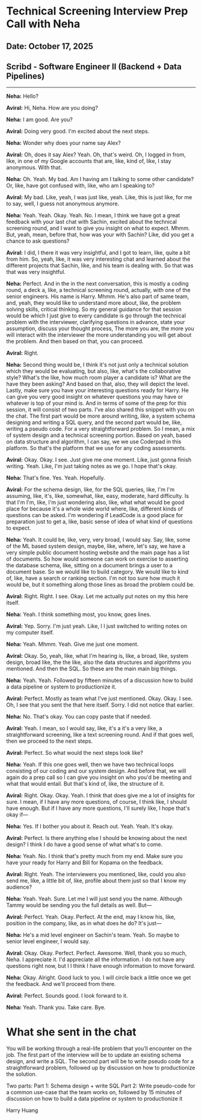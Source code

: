 # Technical Screening Interview Prep Call with Neha
## Date: October 17, 2025
## Scribd - Software Engineer II (Backend + Data Pipelines)

---

**Neha:** Hello?

**Aviral:** Hi, Neha. How are you doing?

**Neha:** I am good. Are you?

**Aviral:** Doing very good. I'm excited about the next steps.

**Neha:** Wonder why does your name say Alex?

**Aviral:** Oh, does it say Alex? Yeah. Oh, that's weird. Oh, I logged in from, like, in one of my Google accounts that are, like, kind of, like, I stay anonymous. With that.

**Neha:** Oh. Yeah. My bad. Am I having am I talking to some other candidate? Or, like, have got confused with, like, who am I speaking to?

**Aviral:** My bad. Like, yeah, I was just like, yeah. Like, this is just like, for me to say, well, I guess not anonymous anymore.

**Neha:** Yeah. Yeah. Okay. Yeah. No. I mean, I think we have got a great feedback with your last chat with Sachin, excited about the technical screening round, and I want to give you insight on what to expect. Mhmm. But, yeah, mean, before that, how was your with Sachin? Like, did you get a chance to ask questions?

**Aviral:** I did, I there it was very insightful, and I got to learn, like, quite a bit from him. So, yeah, like, it was very interesting chat and learned about the different projects that Sachin, like, and his team is dealing with. So that was that was very insightful.

**Neha:** Perfect. And in the in the next conversation, this is mostly a coding round, a deck a, like, a technical screening round, actually, with one of the senior engineers. His name is Harry. Mhmm. He's also part of same team, and, yeah, they would like to understand more about, like, the problem solving skills, critical thinking. So my general guidance for that session would be which I just give to every candidate is go through the technical problem with the interviewer, clarifying questions in advance, state your assumption, discuss your thought process, The more you are, the more you will interact with the interviewer the more understanding you will get about the problem. And then based on that, you can proceed.

**Aviral:** Right.

**Neha:** Second thing would be, I think it's not just only a technical solution which they would be evaluating, but also, like, what's the collaborative style? What's the like, how much room player a candidate is? What are the have they been asking? And based on that, also, they will depict the level. Lastly, make sure you have your interesting questions ready for Harry. He can give you very good insight on whatever questions you may have or whatever is top of your mind is. And in terms of some of the prep for this session, it will consist of two parts. I've also shared this snippet with you on the chat. The first part would be more around writing, like, a system schema designing and writing a SQL query, and the second part would be, like, writing a pseudo code. For a very straightforward problem. So I mean, a mix of system design and a technical screening portion. Based on yeah, based on data structure and algorithm, I can say, we we use Coderpad in this platform. So that's the platform that we use for any coding assessments.

**Aviral:** Okay. Okay. I see. Just give me one moment. Like, just gonna finish writing. Yeah. Like, I'm just taking notes as we go. I hope that's okay.

**Neha:** That's fine. Yes. Yeah. Hopefully.

**Aviral:** For the schema design, like, for the SQL queries, like, I'm I'm assuming, like, it's, like, somewhat, like, easy, moderate, hard difficulty. Is that I'm I'm, like, I'm just wondering also, like, what what would be good place for because it's a whole wide world where, like, different kinds of questions can be asked. I'm wondering if LeadCode is a good place for preparation just to get a, like, basic sense of idea of what kind of questions to expect.

**Neha:** Yeah. It could be, like, very, very broad, I would say. Say, like, some of the ML based system design, maybe, like, where, let's say, we have a very simple public document hosting website and the main page has a list of documents. So how would someone can work on exercise to asserting the database schema, like, sitting on a document brings a user to a document base. So we would like to build category. We would like to kind of, like, have a search or ranking section. I'm not too sure how much it would be, but it something along those lines as broad the problem could be.

**Aviral:** Right. Right. I see. Okay. Let me actually put notes on my this here itself.

**Neha:** Yeah. I think something most, you know, goes lines.

**Aviral:** Yep. Sorry. I'm just yeah. Like, I I just switched to writing notes on my computer itself.

**Neha:** Yeah. Mhmm. Yeah. Give me just one moment.

**Aviral:** Okay. So, yeah, like, what I'm hearing is, like, a broad, like, system design, broad like, the the like, also the data structures and algorithms you mentioned. And then the SQL. So these are the main main big things.

**Neha:** Yeah. Yeah. Followed by fifteen minutes of a discussion how to build a data pipeline or system to productionize it.

**Aviral:** Perfect. Mostly as team what I've just mentioned. Okay. Okay. I see. Oh, I see that you sent the that here itself. Sorry. I did not notice that earlier.

**Neha:** No. That's okay. You can copy paste that if needed.

**Aviral:** Yeah. I mean, so I would say, like, it's a it's a very like, a straightforward screening, like a text screening round. And if that goes well, then we proceed to the next steps.

**Aviral:** Perfect. So what would the next steps look like?

**Neha:** Yeah. If this one goes well, then we have two technical loops consisting of our coding and our system design. And before that, we will again do a prep call so I can give you insight on who you'd be meeting and what that would entail. But that's kind of, like, the structure of it.

**Aviral:** Right. Okay. Okay. Yeah. I think that does give me a lot of insights for sure. I mean, if I have any more questions, of course, I think like, I should have enough. But if I have any more questions, I'll surely like, I hope that's okay if—

**Neha:** Yes. If I bother you about it. Reach out. Yeah. Yeah. It's okay.

**Aviral:** Perfect. Is there anything else I should be knowing about the next design? I think I do have a good sense of what what's to come.

**Neha:** Yeah. No. I think that's pretty much from my end. Make sure you have your ready for Harry and Bill for Kopama on the feedback.

**Aviral:** Right. Yeah. The interviewers you mentioned, like, could you also send me, like, a little bit of, like, profile about them just so that I know my audience?

**Neha:** Yeah. Yeah. Sure. Let me I will just send you the name. Although Tammy would be sending you the full details as well. But—

**Aviral:** Perfect. Yeah. Okay. Perfect. At the end, may I know his, like, position in the company, like, as in what does he do? It's just—

**Neha:** He's a mid level engineer on Sachin's team. Yeah. So maybe to senior level engineer, I would say.

**Aviral:** Okay. Okay. Perfect. Perfect. Awesome. Well, thank you so much, Neha. I appreciate it. I'd appreciate all the information. I do not have any questions right now, but I I think I have enough information to move forward.

**Neha:** Okay. Alright. Good luck to you. I will circle back a little once we get the feedback. And we'll proceed from there.

**Aviral:** Perfect. Sounds good. I look forward to it.

**Neha:** Yeah. Thank you. Take care. Bye.

# What she sent in the chat

You will be working through a real-life problem that you’ll encounter on the job. The first part of the interview will be to update an existing schema design, and write a SQL. The second part will be to write pseudo code for a straightforward problem, followed up by discussion on how to productionize the solution.

Two parts:
Part 1: Schema design + write SQL
Part 2: Write pseudo-code for a common use-case that the team works on, followed by 15 minutes of discussion on how to build a data pipeline or system to productionize it

Harry Huang